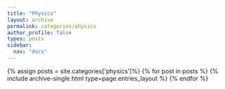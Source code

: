 ```yaml
---
title: "Physics"
layout: archive
permalink: categories/physics
author_profile: false
types: posts
sidebar:
  nav: "docs"
---
```


{% assign posts = site.categories['physics']%}
{% for post in posts %}
  {% include archive-single.html type=page.entries_layout %}
{% endfor %}